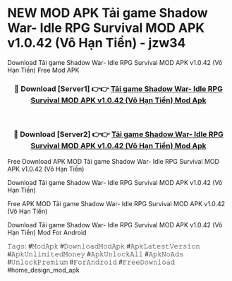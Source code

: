 # NEW MOD APK Tải game Shadow War- Idle RPG Survival MOD APK v1.0.42 (Vô Hạn Tiền) - jzw34
Download Tải game Shadow War- Idle RPG Survival MOD APK v1.0.42 (Vô Hạn Tiền) Free Mod APK

<div align="center">
<h3>🔴 Download [Server1] 👉👉 <a href="https://apk-comot.site?title=Tải_game_Shadow_War-_Idle_RPG_Survival_MOD_APK_v1.0.42_(Vô_Hạn_Tiền)">Tải game Shadow War- Idle RPG Survival MOD APK v1.0.42 (Vô Hạn Tiền) Mod Apk</a></h3><br>

<h3>🔴 Download [Server2] 👉👉 <a href="https://apk-comot.site?title=Tải_game_Shadow_War-_Idle_RPG_Survival_MOD_APK_v1.0.42_(Vô_Hạn_Tiền)">Tải game Shadow War- Idle RPG Survival MOD APK v1.0.42 (Vô Hạn Tiền) Mod Apk</a></h3>
</div>


Free Download APK MOD Tải game Shadow War- Idle RPG Survival MOD APK v1.0.42 (Vô Hạn Tiền)

Download Tải game Shadow War- Idle RPG Survival MOD APK v1.0.42 (Vô Hạn Tiền) 

Free APK MOD Tải game Shadow War- Idle RPG Survival MOD APK v1.0.42 (Vô Hạn Tiền) 

Download Tải game Shadow War- Idle RPG Survival MOD APK v1.0.42 (Vô Hạn Tiền) Mod For Android

𝚃𝚊𝚐𝚜: #𝙼𝚘𝚍𝙰𝚙𝚔 #𝙳𝚘𝚠𝚗𝚕𝚘𝚊𝚍𝙼𝚘𝚍𝙰𝚙𝚔 #𝙰𝚙𝚔𝙻𝚊𝚝𝚎𝚜𝚝𝚅𝚎𝚛𝚜𝚒𝚘𝚗 #𝙰𝚙𝚔𝚄𝚗𝚕𝚒𝚖𝚒𝚝𝚎𝚍𝙼𝚘𝚗𝚎𝚢 #𝙰𝚙𝚔𝚄𝚗𝚕𝚘𝚌𝚔𝙰𝚕𝚕 #𝙰𝚙𝚔𝙽𝚘𝙰𝚍𝚜 #𝚄𝚗𝚕𝚘𝚌𝚔𝙿𝚛𝚎𝚖𝚒𝚞𝚖 #𝙵𝚘𝚛𝙰𝚗𝚍𝚛𝚘𝚒𝚍 #𝙵𝚛𝚎𝚎𝙳𝚘𝚠𝚗𝚕𝚘𝚊𝚍 #home_design_mod_apk